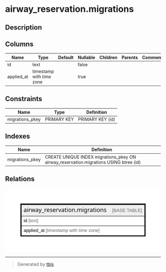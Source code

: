 # airway_reservation.migrations

## Description

## Columns

| Name | Type | Default | Nullable | Children | Parents | Comment |
| ---- | ---- | ------- | -------- | -------- | ------- | ------- |
| id | text |  | false |  |  |  |
| applied_at | timestamp with time zone |  | true |  |  |  |

## Constraints

| Name | Type | Definition |
| ---- | ---- | ---------- |
| migrations_pkey | PRIMARY KEY | PRIMARY KEY (id) |

## Indexes

| Name | Definition |
| ---- | ---------- |
| migrations_pkey | CREATE UNIQUE INDEX migrations_pkey ON airway_reservation.migrations USING btree (id) |

## Relations

![er](airway_reservation.migrations.svg)

---

> Generated by [tbls](https://github.com/k1LoW/tbls)
